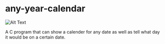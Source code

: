 # any-year-calendar

![Alt Text](https://github.com/Skyler-Guha/skyler-guha.github.io/blob/main/assets/images/any-year-calendar-demo.gif)

A C program that can show a calender for any date as well as tell what day it would be on a certain date.
